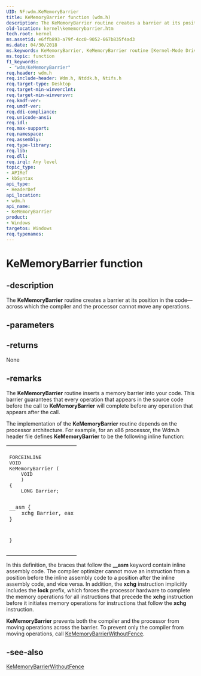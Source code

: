 ```yaml
---
UID: NF:wdm.KeMemoryBarrier
title: KeMemoryBarrier function (wdm.h)
description: The KeMemoryBarrier routine creates a barrier at its position in the code&#8212;across which the compiler and the processor cannot move any operations.
old-location: kernel\kememorybarrier.htm
tech.root: kernel
ms.assetid: e6ffb893-a79f-4cc0-9052-667b835f4ad3
ms.date: 04/30/2018
ms.keywords: KeMemoryBarrier, KeMemoryBarrier routine [Kernel-Mode Driver Architecture], k105_972df62d-6449-40d7-9bfa-0c420cf8f106.xml, kernel.kememorybarrier, wdm/KeMemoryBarrier
ms.topic: function
f1_keywords:
 - "wdm/KeMemoryBarrier"
req.header: wdm.h
req.include-header: Wdm.h, Ntddk.h, Ntifs.h
req.target-type: Desktop
req.target-min-winverclnt: 
req.target-min-winversvr: 
req.kmdf-ver: 
req.umdf-ver: 
req.ddi-compliance: 
req.unicode-ansi: 
req.idl: 
req.max-support: 
req.namespace: 
req.assembly: 
req.type-library: 
req.lib: 
req.dll: 
req.irql: Any level
topic_type:
- APIRef
- kbSyntax
api_type:
- HeaderDef
api_location:
- wdm.h
api_name:
- KeMemoryBarrier
product:
- Windows
targetos: Windows
req.typenames: 
---
```


# KeMemoryBarrier function


## -description


The <b>KeMemoryBarrier</b> routine creates a barrier at its position in the code—across which the compiler and the processor cannot move any operations.


## -parameters






## -returns



None




## -remarks



The <b>KeMemoryBarrier</b> routine inserts a memory barrier into your code. This barrier guarantees that every operation that appears in the source code before the call to <b>KeMemoryBarrier</b> will complete before any operation that appears after the call.

The implementation of the <b>KeMemoryBarrier</b> routine depends on the processor architecture. For example, for an x86 processor, the Wdm.h header file defines <b>KeMemoryBarrier</b> to be the following inline function:

<div class="code"><span codelanguage=""><table>
<tr>
<th></th>
</tr>
<tr>
<td>
<pre>FORCEINLINE
VOID
KeMemoryBarrier (
    VOID
    )
{
    LONG Barrier;

    __asm {
        xchg Barrier, eax
    }
}</pre>
</td>
</tr>
</table></span></div>
In this definition, the braces that follow the <b>__asm</b> keyword contain inline assembly code. The compiler optimizer cannot move an instruction from a position before the inline assembly code to a position after the inline assembly code, and vice versa. In addition, the <b>xchg</b> instruction implicitly includes the <b>lock</b> prefix, which forces the processor hardware to complete the memory operations for all instructions that precede the <b>xchg</b> instruction before it initiates memory operations for instructions that follow the <b>xchg</b> instruction.

<b>KeMemoryBarrier</b> prevents both the compiler and the processor from moving operations across the barrier. To prevent only the compiler from moving operations, call <a href="https://docs.microsoft.com/previous-versions/windows/hardware/drivers/ff552973(v=vs.85)">KeMemoryBarrierWithoutFence</a>. 




## -see-also




<a href="https://docs.microsoft.com/previous-versions/windows/hardware/drivers/ff552973(v=vs.85)">KeMemoryBarrierWithoutFence</a>
 

 


